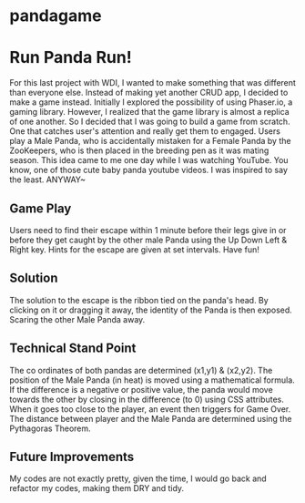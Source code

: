 # pandagame

Run Panda Run!
==============

For this last project with WDI, I wanted to make something that was different than everyone else. Instead of making yet another CRUD app, I decided to make a game instead. Initially I explored the possibility of using Phaser.io, a gaming library. However, I realized that the game library is almost a replica of one another. So I decided that I was going to build a game from scratch. One that catches user's attention and really get them to engaged. Users play a Male Panda, who is accidentally mistaken for a Female Panda by the ZooKeepers, who is then placed in the breeding pen as it was mating season. This idea came to me one day while I was watching YouTube. You know, one of those cute baby panda youtube videos. I was inspired to say the least. ANYWAY~


Game Play
---------
Users need to find their escape within 1 minute before their legs give in or before they get caught by the other male Panda using the Up Down Left & Right key. Hints for the escape are given at set intervals. Have fun!


Solution
--------
The solution to the escape is the ribbon tied on the panda's head. By clicking on it or dragging it away, the identity of the Panda is then exposed. Scaring the other Male Panda away. 

Technical Stand Point
---------------------
The co ordinates of both pandas are determined (x1,y1) & (x2,y2). The position of the Male Panda (in heat) is moved using a mathematical formula. If the difference is a negative or positive value, the panda would move towards the other by closing in the difference (to 0) using CSS attributes. When it goes too close to the player, an event then triggers for Game Over. The distance between player and the Male Panda are determined using the Pythagoras Theorem. 

Future Improvements
-------------------
My codes are not exactly pretty, given the time, I would go back and refactor my codes, making them DRY and tidy. 



